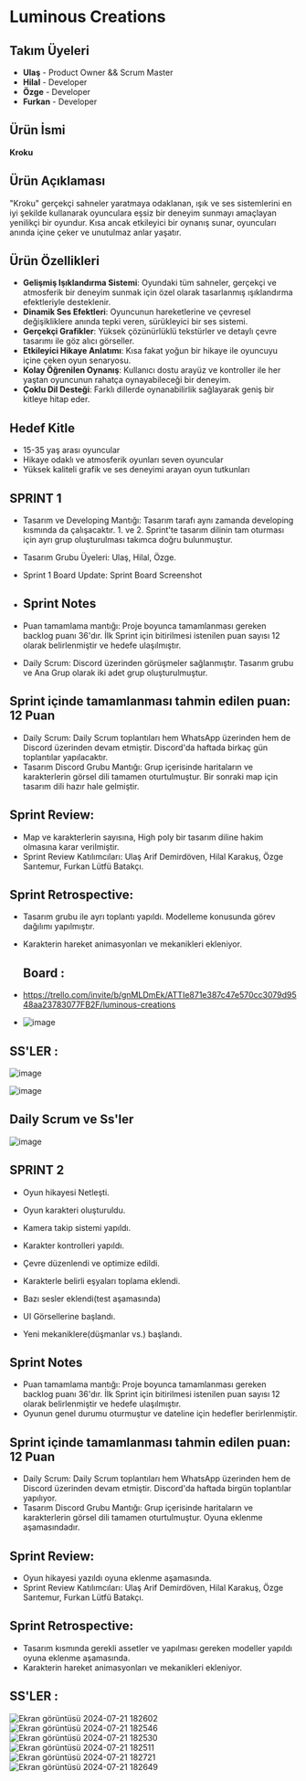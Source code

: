 # Luminous Creations

## Takım Üyeleri
- **Ulaş** - Product Owner && Scrum Master
- **Hilal** - Developer
- **Özge** - Developer
- **Furkan** - Developer

## Ürün İsmi
**Kroku**

## Ürün Açıklaması
"Kroku" gerçekçi sahneler yaratmaya odaklanan, ışık ve ses sistemlerini en iyi şekilde kullanarak oyunculara eşsiz bir deneyim sunmayı amaçlayan yenilikçi bir oyundur. Kısa ancak etkileyici bir oynanış sunar, oyuncuları anında içine çeker ve unutulmaz anlar yaşatır.

## Ürün Özellikleri
- **Gelişmiş Işıklandırma Sistemi**: Oyundaki tüm sahneler, gerçekçi ve atmosferik bir deneyim sunmak için özel olarak tasarlanmış ışıklandırma efektleriyle desteklenir.
- **Dinamik Ses Efektleri**: Oyuncunun hareketlerine ve çevresel değişikliklere anında tepki veren, sürükleyici bir ses sistemi.
- **Gerçekçi Grafikler**: Yüksek çözünürlüklü tekstürler ve detaylı çevre tasarımı ile göz alıcı görseller.
- **Etkileyici Hikaye Anlatımı**: Kısa fakat yoğun bir hikaye ile oyuncuyu içine çeken oyun senaryosu.
- **Kolay Öğrenilen Oynanış**: Kullanıcı dostu arayüz ve kontroller ile her yaştan oyuncunun rahatça oynayabileceği bir deneyim.
- **Çoklu Dil Desteği**: Farklı dillerde oynanabilirlik sağlayarak geniş bir kitleye hitap eder.

## Hedef Kitle
- 15-35 yaş arası oyuncular
- Hikaye odaklı ve atmosferik oyunları seven oyuncular
- Yüksek kaliteli grafik ve ses deneyimi arayan oyun tutkunları

## SPRINT 1
- Tasarım ve Developing Mantığı: Tasarım tarafı aynı zamanda developing kısmında da çalışacaktır. 1. ve 2. Sprint'te tasarım dilinin tam oturması için ayrı grup oluşturulması takımca doğru bulunmuştur.
- Tasarım Grubu Üyeleri: Ulaş, Hilal, Özge.
- Sprint 1 Board Update: Sprint Board Screenshot

- ## Sprint Notes

- Puan tamamlama mantığı: Proje boyunca tamamlanması gereken backlog puanı 36'dır. İlk Sprint için bitirilmesi istenilen puan sayısı 12 olarak belirlenmiştir ve hedefe ulaşılmıştır.
- Daily Scrum: Discord üzerinden görüşmeler sağlanmıştır. Tasarım grubu ve Ana Grup olarak iki adet grup oluşturulmuştur.

## Sprint içinde tamamlanması tahmin edilen puan: 12 Puan

- Daily Scrum: Daily Scrum toplantıları hem WhatsApp üzerinden hem de Discord üzerinden devam etmiştir. Discord'da haftada birkaç gün toplantılar yapılacaktır.
- Tasarım Discord Grubu Mantığı: Grup içerisinde haritaların ve karakterlerin görsel dili tamamen oturtulmuştur. Bir sonraki map için tasarım dili hazır hale gelmiştir.

## Sprint Review:

- Map ve karakterlerin sayısına, High poly bir tasarım diline hakim olmasına karar verilmiştir.
- Sprint Review Katılımcıları: Ulaş Arif Demirdöven, Hilal Karakuş, Özge Sarıtemur, Furkan Lütfü Batakçı.

## Sprint Retrospective:

- Tasarım grubu ile ayrı toplantı yapıldı. Modelleme konusunda görev dağılımı yapılmıştır.
- Karakterin hareket animasyonları ve mekanikleri ekleniyor.

  ## Board :
  
 - https://trello.com/invite/b/gnMLDmEk/ATTIe871e387c47e570cc3079d9548aa23783077FB2F/luminous-creations

 - ![image](https://github.com/celikhilal555/OUA-Bootcamp-2024/assets/48593494/d92f2e05-481b-4347-8e07-2f73d701d08d)

## SS'LER :
![image](https://github.com/celikhilal555/OUA-Bootcamp-2024/assets/48593494/adc7bfe7-75ed-4ec4-9f5e-b2c7de77e5f4)

![image](https://github.com/celikhilal555/OUA-Bootcamp-2024/assets/48593494/2b48c275-ff48-4efc-87e8-72ee5ee6b832)

## Daily Scrum ve Ss'ler
![image](https://github.com/celikhilal555/OUA-Bootcamp-2024/assets/48593494/1dd9d38b-019c-4926-8ade-17c6039939e5)

## SPRINT 2

- Oyun hikayesi Netleşti.
- Oyun karakteri oluşturuldu.
- Kamera takip sistemi yapıldı.

- Karakter kontrolleri yapıldı.
- Çevre düzenlendi ve optimize edildi.
- Karakterle belirli eşyaları toplama eklendi.

- Bazı sesler eklendi(test aşamasında)
- UI Görsellerine başlandı.
- Yeni mekaniklere(düşmanlar vs.) başlandı.

 ## Sprint Notes

- Puan tamamlama mantığı: Proje boyunca tamamlanması gereken backlog puanı 36'dır. İlk Sprint için bitirilmesi istenilen puan sayısı 12 olarak belirlenmiştir ve hedefe ulaşılmıştır.
- Oyunun genel durumu oturmuştur ve dateline için hedefler berirlenmiştir.

## Sprint içinde tamamlanması tahmin edilen puan: 12 Puan

- Daily Scrum: Daily Scrum toplantıları hem WhatsApp üzerinden hem de Discord üzerinden devam etmiştir. Discord'da haftada birgün toplantılar yapılıyor.
- Tasarım Discord Grubu Mantığı: Grup içerisinde haritaların ve karakterlerin görsel dili tamamen oturtulmuştur. Oyuna eklenme aşamasındadır.

## Sprint Review:

- Oyun hikayesi yazıldı oyuna eklenme aşamasında.
- Sprint Review Katılımcıları: Ulaş Arif Demirdöven, Hilal Karakuş, Özge Sarıtemur, Furkan Lütfü Batakçı.

## Sprint Retrospective:

- Tasarım kısmında gerekli assetler ve yapılması gereken modeller yapıldı oyuna eklenme aşamasında.
- Karakterin hareket animasyonları ve mekanikleri ekleniyor.

## SS'LER :

![Ekran görüntüsü 2024-07-21 182602](https://github.com/user-attachments/assets/344c7258-1309-48e0-b7d9-626e909910a1)
![Ekran görüntüsü 2024-07-21 182546](https://github.com/user-attachments/assets/d3e359be-39be-4db9-ad20-1a23a6c5ed2e)
![Ekran görüntüsü 2024-07-21 182530](https://github.com/user-attachments/assets/f9b20cf3-f9cb-45c9-8077-c02767d67263)
![Ekran görüntüsü 2024-07-21 182511](https://github.com/user-attachments/assets/edc385db-614c-42a1-b2cd-66907ce5f426)
![Ekran görüntüsü 2024-07-21 182721](https://github.com/user-attachments/assets/a7b74bef-6dfe-4b73-ade3-15b3886a14f0)
![Ekran görüntüsü 2024-07-21 182649](https://github.com/user-attachments/assets/946a5694-190c-489a-85e8-9c619d23f2c9)
